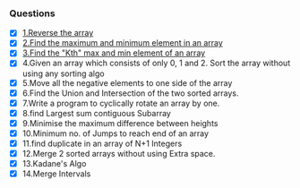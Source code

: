 ### Questions
- [X] [1.Reverse the array](https://github.com/javedali-dev/data-structure-and-algorithms/blob/master/src/Array/ReverseAnArray.java) 
- [X] [2.Find the maximum and minimum element in an array](https://github.com/javedali-dev/data-structure-and-algorithms/blob/master/src/Array/FindMaxAndMin.java)
- [X] [3.Find the "Kth" max and min element of an array]() 
- [X] 4.Given an array which consists of only 0, 1 and 2. Sort the array without using any sorting algo
- [X] 5.Move all the negative elements to one side of the array 
- [X] 6.Find the Union and Intersection of the two sorted arrays.
- [X] 7.Write a program to cyclically rotate an array by one.
- [X] 8.find Largest sum contiguous Subarray
- [X] 9.Minimise the maximum difference between heights 
- [X] 10.Minimum no. of Jumps to reach end of an array
- [X] 11.find duplicate in an array of N+1 Integers
- [X] 12.Merge 2 sorted arrays without using Extra space.
- [X] 13.Kadane's Algo
- [X] 14.Merge Intervals